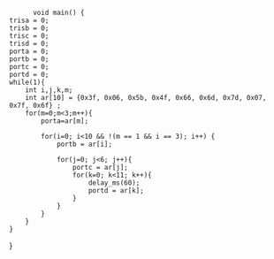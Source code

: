           void main() {
    trisa = 0;
    trisb = 0;
    trisc = 0;
    trisd = 0;
    porta = 0;
    portb = 0;
    portc = 0;
    portd = 0;
    while(1){
        int i,j,k,m;
        int ar[10] = {0x3f, 0x06, 0x5b, 0x4f, 0x66, 0x6d, 0x7d, 0x07, 0x7f, 0x6f} ;
        for(m=0;m<3;m++){
            porta=ar[m];

            for(i=0; i<10 && !(m == 1 && i == 3); i++) {
                portb = ar[i];

                for(j=0; j<6; j++){
                    portc = ar[j];
                    for(k=0; k<11; k++){
                        delay_ms(60);
                        portd = ar[k];
                    }
                }
            }
        }
    }
}

